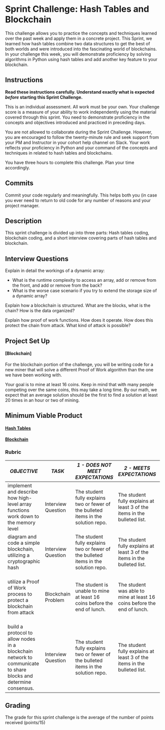 # Sprint Challenge: Hash Tables and Blockchain

This challenge allows you to practice the concepts and techniques learned over the past week and apply them in a concrete project. This Sprint, we learned how hash tables combine two data structures to get the best of both worlds and were introduced into the fascinating world of blockchains. In your challenge this week, you will demonstrate proficiency by solving algorithms in Python using hash tables and add another key feature to your blockchain.

## Instructions

**Read these instructions carefully. Understand exactly what is expected _before_ starting this Sprint Challenge.**

This is an individual assessment. All work must be your own. Your challenge score is a measure of your ability to work independently using the material covered through this sprint. You need to demonstrate proficiency in the concepts and objectives introduced and practiced in preceding days.

You are not allowed to collaborate during the Sprint Challenge. However, you are encouraged to follow the twenty-minute rule and seek support from your PM and Instructor in your cohort help channel on Slack. Your work reflects your proficiency in Python and your command of the concepts and techniques in related to hash tables and blockchains.

You have three hours to complete this challenge. Plan your time accordingly.

## Commits

Commit your code regularly and meaningfully. This helps both you (in case you ever need to return to old code for any number of reasons and your project manager.

## Description

This sprint challenge is divided up into three parts: Hash tables coding, blockchain coding, and a short interview covering parts of hash tables and blockchain.

## Interview Questions

Explain in detail the workings of a dynamic array:

- What is the runtime complexity to access an array, add or remove from the front, and add or remove from the back?
- What is the worse case scenario if you try to extend the storage size of a dynamic array?

Explain how a blockchain is structured. What are the blocks, what is the chain? How is the data organized?

Explain how proof of work functions. How does it operate. How does this protect the chain from attack. What kind of attack is possible?

## Project Set Up

#### [Blockchain]

For the blockchain portion of the challenge, you will be writing code for a new miner that will solve a different Proof of Work algorithm than the one we have been working with.

Your goal is to mine at least 16 coins. Keep in mind that with many people competing over the same coins, this may take a long time. By our math, we expect that an average solution should be the first to find a solution at least 20 times in an hour or two of mining.

## Minimum Viable Product

#### [Hash Tables](https://github.com/LambdaSchool/Sprint-Challenge--Hash-BC/tree/master/hashtables)

#### [Blockchain](https://github.com/LambdaSchool/Sprint-Challenge--Hash-BC/tree/master/blockchain)

### Rubric

| _OBJECTIVE_                                                                                                     | _TASK_             | _1 - DOES NOT MEET EXPECTATIONS_                                                     | _2 - MEETS EXPECTATIONS_                                                  | \*3 - EXCEEDS EXPECTATIONS                                                                                  |
| --------------------------------------------------------------------------------------------------------------- | ------------------ | ------------------------------------------------------------------------------------ | ------------------------------------------------------------------------- | ----------------------------------------------------------------------------------------------------------- |
| implement and describe how high-level array functions work down to the memory level                             | Interview Question | The student fully explains two or fewer of the bulleted items in the solution repo\. | The student fully explains at least 3 of the items in the bulleted list\. | The student fully explains 4 or more items from the bulleted list\.                                         |
| diagram and code a simple blockchain, utilizing a cryptographic hash                                            | Interview Question | The student fully explains two or fewer of the bulleted items in the solution repo\. | The student fully explains at least 3 of the items in the bulleted list\. | The student fully explains 4 or more items from the bulleted list\.                                         |
| utilize a Proof of Work process to protect a blockchain from attack                                             | Blockchain Problem | The student is unable to mine at least 16 coins before the end of lunch.             | The student was able to mine at least 16 coins before the end of lunch.   | The student presented a unique solution that was able to mine more than 1000 coins before the end of lunch. |
| build a protocol to allow nodes in a blockchain network to communicate to share blocks and determine consensus. | Interview Question | The student fully explains two or fewer of the bulleted items in the solution repo\. | The student fully explains at least 3 of the items in the bulleted list\. | The student fully explains 4 or more items from the bulleted list\.                                         |

## Grading

The grade for this sprint challenge is the average of the number of points received (points/15)
